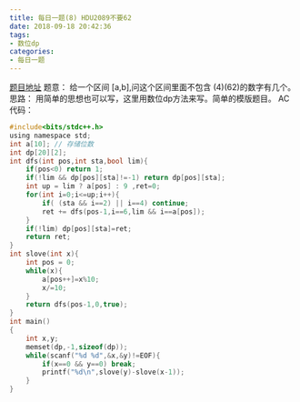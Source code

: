 ```yaml
---
title: 每日一题(8) HDU2089不要62
date: 2018-09-18 20:42:36
tags:
- 数位dp
categories:
- 每日一题
---
```

[题目地址](http://acm.hdu.edu.cn/showproblem.php?pid=2089)
题意：
给一个区间 [a,b],问这个区间里面不包含 (4)(62)的数字有几个。
思路：
用简单的思想也可以写，这里用数位dp方法来写。简单的模版题目。
AC代码：
```C
#include<bits/stdc++.h>
using namespace std;
int a[10]; // 存储位数 
int dp[20][2];
int dfs(int pos,int sta,bool lim){
	if(pos<0) return 1;
	if(!lim && dp[pos][sta]!=-1) return dp[pos][sta]; 
	int up = lim ? a[pos] : 9 ,ret=0;
	for(int i=0;i<=up;i++){
		if( (sta && i==2) || i==4) continue;
		ret += dfs(pos-1,i==6,lim && i==a[pos]);
	}
	if(!lim) dp[pos][sta]=ret;
	return ret;
}
int slove(int x){
	int pos = 0;
	while(x){
		a[pos++]=x%10;
		x/=10;
	}
	return dfs(pos-1,0,true);
}
int main()
{
	int x,y;
	memset(dp,-1,sizeof(dp));
	while(scanf("%d %d",&x,&y)!=EOF){
		if(x==0 && y==0) break;
		printf("%d\n",slove(y)-slove(x-1));
	}	
} 
```
